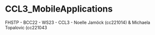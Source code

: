 # CCL3_MobileApplications
 FHSTP - BCC22 - WS23 - CCL3 - Noelle Jamöck (cc221014) & Michaela Topalovic (cc221043
